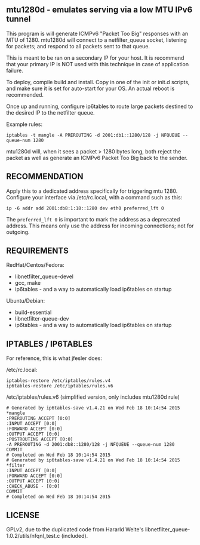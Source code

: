 mtu1280d - emulates serving via a low MTU IPv6 tunnel
----------------------------------------------------

This program is will generate ICMPv6 "Packet Too Big"
responses with an MTU of 1280. mtu1280d will connect to 
a netfilter_queue socket, listening for packets; and 
respond to all packets sent to that queue.

This is meant to be ran on a secondary IP for your host.
It is recommend that your primary IP is NOT used with
this technique in case of application failure.

To deploy, compile build and install.  Copy
in one of the init or init.d scripts, and make sure
it is set for auto-start for your OS.  An actual reboot
is recommended.

Once up and running, configure ip6tables to route
large packets destined to the desired IP to the netfilter queue.

Example rules:

```
iptables -t mangle -A PREROUTING -d 2001:db1::1280/128 -j NFQUEUE --queue-num 1280
```

mtu1280d will, when it sees a packet > 1280 bytes long, 
both reject the packet as well as generate an ICMPv6 Packet Too Big
back to the sender.

RECOMMENDATION
--------------
Apply this to a dedicated address specifically for triggering mtu 1280.
Configure your interface via /etc/rc.local, with a command such as this:

```
ip -6 addr add 2001:db8:1:18::1280 dev eth0 preferred_lft 0
```

The `preferred_lft 0` is important to mark the address as a deprecated address.
This means only use the address for incoming connections; not for outgoing.



REQUIREMENTS
------------

RedHat/Centos/Fedora:
 * libnetfilter_queue-devel
 * gcc, make
 * ip6tables - and a way to automatically load ip6tables on startup

Ubuntu/Debian:
 * build-essential 
 * libnetfilter-queue-dev 
 * ip6tables - and a way to automatically load ip6tables on startup


IPTABLES / IP6TABLES
--------------------

For reference, this is what jfesler does:

/etc/rc.local:
```
iptables-restore /etc/iptables/rules.v4
ip6tables-restore /etc/iptables/rules.v6
```

/etc/iptables/rules.v6 (simplified version, only includes mtu1280d rule)
```
# Generated by ip6tables-save v1.4.21 on Wed Feb 18 10:14:54 2015
*mangle
:PREROUTING ACCEPT [0:0]
:INPUT ACCEPT [0:0]
:FORWARD ACCEPT [0:0]
:OUTPUT ACCEPT [0:0]
:POSTROUTING ACCEPT [0:0]
-A PREROUTING -d 2001:db8::1280/128 -j NFQUEUE --queue-num 1280
COMMIT
# Completed on Wed Feb 18 10:14:54 2015
# Generated by ip6tables-save v1.4.21 on Wed Feb 18 10:14:54 2015
*filter
:INPUT ACCEPT [0:0]
:FORWARD ACCEPT [0:0]
:OUTPUT ACCEPT [0:0]
:CHECK_ABUSE - [0:0]
COMMIT
# Completed on Wed Feb 18 10:14:54 2015
```


LICENSE
-------
GPLv2, due to  the duplicated code from  Hararld Welte's
libnetfilter_queue-1.0.2/utils/nfqnl_test.c (included).


